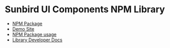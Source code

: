 # Sunbird UI Components NPM Library

- [NPM Package](https://www.npmjs.com/package/sb-ui-components)
- [Demo Site](https://sunbird-ed.github.io/sunbird-ui-components/site/)
- [NPM Package usage](usage.md)
- [Library Developer Docs](developer.md)